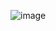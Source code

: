 ![image](https://github.com/sang-22/myPBIportfolio/assets/60372274/dccbeccd-a1fb-40dc-bf3c-cfd83c71d738)
